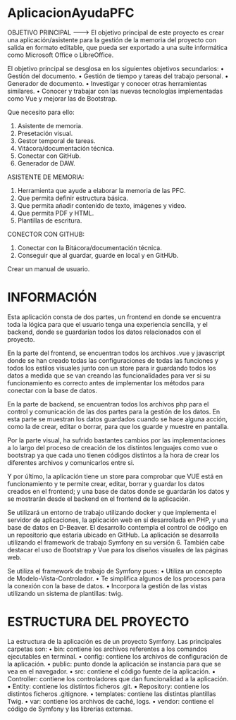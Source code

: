 # AplicacionAyudaPFC

OBJETIVO PRINCIPAL ---> El objetivo principal de este proyecto es crear una aplicación/asistente para la gestión de la memoria del proyecto con salida en formato editable, que pueda ser exportado a una suite informática como Microsoft Office o LibreOffice.

El objetivo principal se desglosa en los siguientes objetivos secundarios:
    • Gestión del documento.
    • Gestión de tiempo y tareas del trabajo personal.
    • Generador de documento.
    • Investigar y conocer otras herramientas similares.
    • Conocer y trabajar con las nuevas tecnologías implementadas como Vue y mejorar las de Bootstrap.

Que necesito para ello:
  1. Asistente de memoria.
  2. Presetación visual.
  3. Gestor temporal de tareas.
  4. Vitácora/documentación técnica.
  5. Conectar con GitHub.
  6. Generador de DAW.


ASISTENTE DE MEMORIA:
  1. Herramienta que ayude a elaborar la memoria de las PFC.
  2. Que permita definir estructura básica.
  3. Que permita añadir contenido de texto, imágenes y video.
  4. Que permita PDF y HTML.
  5. Plantillas de escritura.


CONECTOR CON GITHUB:
  1. Conectar con la Bitácora/documentación técnica.
  2. Conseguir que al guardar, guarde en local y en GitHUb.

Crear un manual de usuario.

# INFORMACIÓN

Esta aplicación consta de dos partes, un frontend en donde se encuentra toda la lógica para que el usuario tenga una experiencia sencilla, y el backend, donde se guardarían todos los datos relacionados con el proyecto. 

En la parte del frontend, se encuentran todos los archivos .vue y javascript donde se han creado todas las configuraciones de todas las funciones y todos los estilos visuales  junto con un store para ir guardando todos los datos a medida que se van creando las funcionalidades para ver si su funcionamiento es correcto antes de implementar los métodos para conectar con la base de datos.

En la parte de backend,  se encuentran todos los archivos php para el control y comunicación de las dos partes para la gestión de los datos. En esta parte se muestran los datos guardados cuando se hace alguna acción, como la de crear, editar o borrar, para que los guarde y muestre en pantalla.

Por la parte visual, ha sufrido bastantes cambios por las implementaciones a lo largo del proceso de creación de los distintos lenguajes como vue o bootstrap ya que cada uno tienen códigos distintos a la hora de crear los diferentes archivos y comunicarlos entre si.

Y por último, la aplicación tiene un store para comprobar que VUE está en funcionamiento y te permite crear, editar, borrar y guardar los datos creados en el frontend; y una base de datos donde se guardarán los datos y se mostrarán desde el backend en el frontend de la aplicación.

Se utilizará un entorno de trabajo utilizando docker y que implementa el servidor de aplicaciones, la aplicación web en sí desarrollada en PHP, y una base de datos en D-Beaver. El desarrollo contempla el control de código en un repositorio que estaría ubicado en GitHub.
La aplicación se desarrolla utilizando el framework de trabajo Symfony en su versión 6. También cabe destacar el uso de Bootstrap y Vue para los diseños visuales de las páginas web.

Se utiliza el framework de trabajo de Symfony pues:
    • Utiliza un concepto de Modelo-Vista-Controlador.
    • Te simplifica algunos de los procesos para la conexión con la base de datos.
    • Incorpora la gestión de las vistas utilizando  un sistema de plantillas: twig.

# ESTRUCTURA DEL PROYECTO

La estructura de la aplicación es de un proyecto Symfony. Las principales carpetas son: 
    • bin: contiene los archivos referentes a los comandos ejecutables en terminal.
    • config: contiene los archivos de configuración de la aplicación.
    • public: punto donde la aplicación se instancia para que se vea en el navegador.
    • src: contiene el código fuente de la aplicación.
            ▪ Controller: contiene los controladores que dan funcionalidad a la aplicación. 
            ▪ Entity: contiene los distintos ficheros .git.
            ▪ Repository: contiene los distintos ficheros .gitignore.
    • templates: contiene las distintas plantillas Twig.
    • var: contiene los archivos de caché, logs.
    • vendor: contiene el código de Symfony y las librerías externas.